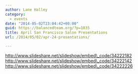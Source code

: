 ```yaml
---
author: Lane Halley
category:
  - events
date: "2014-05-02T23:04:42+00:00"
guid: https://balancedteam.org/?p=1035
title: April San Francisco Salon Presentations
url: /2014/05/02/apr-24-presentations/

---
```

http://www.slideshare.net/slideshow/embed\_code/34222182
http://www.slideshare.net/slideshow/embed\_code/34222142
http://www.slideshare.net/slideshow/embed\_code/34222226
